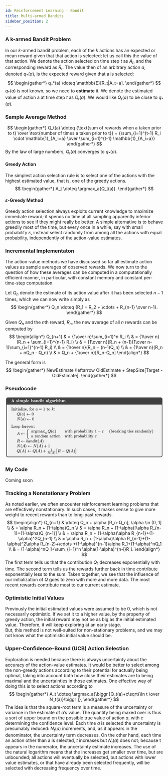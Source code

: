 ```yaml
---
id: Reinforcement Learning - Bandit
title: Multi-armed Bandits
sidebar_position: 2
---
```


### A k-armed Bandit Problem

In our $k$-armed bandit problem, each of the $k$ actions has an expected or mean reward given that that action is selected; let us call this the value of that action. We denote the action selected on time step $t$ as $A_t$, and the corresponding reward as $R_t$. The value then of an arbitrary action $a$, denoted $q_*(a)$, is the expected reward given that a is selected:
$$
\begin{gather*}
q_*(a) \doteq \mathbb{E}[R_t|A_t=a].
\end{gather*}
$$
$q_*(a)$ is not known, so we need to **estimate** it. We denote the estimated value of action a at time step $t$ as $Q_t(a)$. We would like $Q_t(a)$ to be close to $q_*(a)$.

### Sample Average Method

$$
\begin{gather*}
Q_t(a) \doteq {\text{sum of rewards when a taken prior to t} \over \text{number of times a taken prior to t}} = {\sum_{i=1}^{t-1} R_i \cdot \mathbb{1}_{A_i=a} \over \sum_{i=1}^{t-1} \mathbb{1}_{A_i=a}}
\end{gather*}
$$
By the law of large numbers, $Q_t(a)$ converges to $q_*(a)$.

#### Greedy Action

The simplest action selection rule is to select one of the actions with the highest estimated value, that is, one of the greedy actions.
$$
\begin{gather*}
A_t \doteq \argmax_a{Q_t(a)}.
\end{gather*}
$$

#### $\varepsilon$-Greedy Method

Greedy action selection always exploits current knowledge to maximize immediate reward; it spends no time at all sampling apparently inferior actions to see if they might really be better. A simple alternative is to behave greedily most of the time, but every once in a while, say with small probability $\varepsilon$, instead select randomly from among all the actions with equal probability, independently of the action-value estimates. 

### Incremental Implementaton

The action-value methods we have discussed so far all estimate action values as sample averages of observed rewards. We now turn to the question of how these averages can be computed in a computationally efficient manner, in particular, with constant memory and constant per-time-step computation.  

Let $Q_n$ denote the estimate of its action value after it has been selected $n - 1$ times, which we can now write simply as
$$
\begin{gather*}
Q_n \doteq {R_1 + R_2 + \cdots + R_{n-1} \over n-1}.
\end{gather*}
$$

Given $Q_n$ and the $n$th reward, $R_n$, the new average of all $n$ rewards can be computed by
$$
\begin{align*}
Q_{n+1} & = {1\over n}\sum_{i=1}^n R_i \\
& = {1\over n}(R_n + \sum_{i=1}^{n-1} R_i) \\
& = {1\over n}(R_n + (n-1){1\over n-1}\sum_{i=1}^{n-1} R_i) \\
& = {1\over n}(R_n + (n-1)Q_n) \\
& = {1\over n}(R_n + nQ_n - Q_n) \\
& = Q_n + {1\over n}[R_n-Q_n]
\end{align*}
$$

The general form is
$$
\begin{gather*}
NewEstimate \leftarrow OldEstimate + StepSize[Target - OldEstimate].
\end{gather*}
$$

### Pseudocode

![](/img/RL/bandit.png)

### My Code

Coming soon

### Tracking a Nonstationary Problem

As noted earlier, we often encounter reinforcement learning problems that are effectively nonstationary. In such cases, it makes sense to give more weight to recent rewards than to long-past rewards.
$$
\begin{align*}
Q_{n+1} & \doteq Q_n + \alpha [R_n-Q_n], \alpha \in (0, 1] \\
& = \alpha R_n + (1-\alpha)Q_n \\
& = \alpha R_n + (1-\alpha)[\alpha R_{n-1}+(1-\alpha)Q_{n-1}] \\
& = \alpha R_n + (1-\alpha)\alpha R_{n-1}+(1-\alpha)^2Q_{n-1} \\
& = \alpha R_n + (1-\alpha)\alpha R_{n-1}+(1-\alpha)^2\alpha R_{n-2}+\cdots +(1-\alpha)^{n-1}\alpha R_1+(1-\alpha)^nQ_1 \\
& = (1-\alpha)^nQ_1+\sum_{i=1}^n \alpha(1-\alpha)^{n-i}R_i.
\end{align*}
$$
The first term tells us that the contribution  $Q_1$ decreases exponentially with time. The second term tells us the rewards further back in time contribute exponentially less to the sum. Taken together, we see that the influence of our initialization of $Q$ goes to zero with more and more data. The most recent rewards contribute most to our current estimate.

### Optimistic Initial Values

Previously the initial estimated values were assumed to be 0, which is not necessarily optimistic. If we set it to a higher value, by the property of greedy action, the initial reward may not be as big as the initial estimated value. Therefore, it will keep exploring at an early stage.  
But, this method is not well-suited for non-stationary problems, and we may not know what the optimistic initial value should be.

### Upper-Confidence-Bound (UCB) Action Selection

Exploration is needed because there is always uncertainty about the accuracy of the action-value estimates. It would be better to select among the non-greedy actions according to their potential for actually being optimal, taking into account both how close their estimates are to being maximal and the uncertainties in those estimates. One effective way of doing this is to select actions according to
$$
\begin{gather*}
A_t \doteq \argmax_a{\biggr [Q_t(a)+c\sqrt{\ln t \over N_t(a)}\biggr ]},
\end{gather*}
$$
The idea is that the square-root term is a measure of the uncertainty or variance in the estimate of $a$’s value. The quantity being maxed over is thus a sort of upper bound on the possible true value of action $a$, with $c$ determining the confidence level. Each time $a$ is selected the uncertainty is presumably reduced: $N_t(a)$ increments, and, as it appears in the denominator, the uncertainty term decreases. On the other hand, each time an action other than a is selected, $t$ increases but
$N_t(a)$ does not; because t appears in the numerator, the uncertainty estimate increases. The use of the natural logarithm means that the increases get smaller over time, but are unbounded; all actions will eventually be selected, but actions with lower value estimates, or that have already been selected frequently, will be selected with decreasing frequency over time.